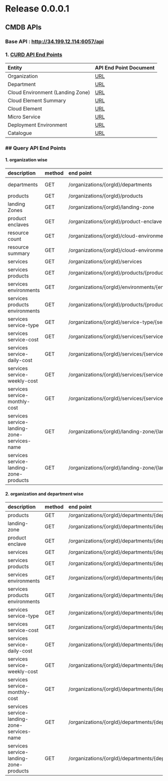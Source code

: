 # Release 0.0.0.1
## CMDB APIs 
### Base API : http://34.199.12.114:6057/api
### 1. [CURD API End Points](./md-files/cmd-curd-apis.md)
| Entity | API End Point Document | 
|:---|:---|
|Organization | [URL](https://github.com/AppkubeCloud/appkube-architectures/blob/main/md-files/cmd-curd-apis.md#organization) |
|Department | [URL](https://github.com/AppkubeCloud/appkube-architectures/blob/main/md-files/cmd-curd-apis.md#department) |
|Cloud Environment (Landing Zone) | [URL](https://github.com/AppkubeCloud/appkube-architectures/blob/main/md-files/cmd-curd-apis.md#cloud-environment) |
|Cloud Element Summary | [URL](https://github.com/AppkubeCloud/appkube-architectures/blob/main/md-files/cmd-curd-apis.md#cloud-element-summary) |
|Cloud Element | [URL](https://github.com/AppkubeCloud/appkube-architectures/blob/main/md-files/cmd-curd-apis.md#cloud-element) |
|Micro Service | [URL](https://github.com/AppkubeCloud/appkube-architectures/blob/main/md-files/cmd-curd-apis.md#micro-service) |
|Deployment Environment | [URL](https://github.com/AppkubeCloud/appkube-architectures/blob/main/md-files/cmd-curd-apis.md#deployment-environment) |
|Catalogue | [URL](https://github.com/AppkubeCloud/appkube-architectures/blob/main/md-files/cmd-curd-apis.md#catalogue) |

### ## Query API End Points
#### **1. organization wise**

| description | method | end point | Request | Response | 
|:---|:---|:---|:---|:---|
|departments|GET | /organizations/{orgId}/departments | | [Response JSON](./jsons/Department/all.json)|
|products|GET | /organizations/{orgId}/products | | |
|landing Zones |GET | /organizations/{orgId}/landing-zone | | |
|product enclaves|GET | /organizations/{orgId}/product-enclave | | |
|resource count|GET | /organizations/{orgId}/cloud-environments/count | | |
|resource summary|GET | /organizations/{orgId}/cloud-environments/summary | | |
|services |GET | /organizations/{orgId}/services | | |
|services products |GET | /organizations/{orgId}/products/{product}/services | | |
|services environments |GET | /organizations/{orgId}/environments/{env}/services | | |
|services products environments |GET | /organizations/{orgId}/products/{product}/environments/{env}/services | | |
|services service-type |GET | /organizations/{orgId}/service-type/{serviceType}/services | | |
|services service-cost |GET | /organizations/{orgId}/services/{serviceName}/service-cost | | |
|services service-daily-cost |GET | /organizations/{orgId}/services/{serviceName}/service-cost/daily | | |
|services service-weekly-cost |GET | /organizations/{orgId}/services/{serviceName}/service-cost/weekly | | |
|services service-monthly-cost |GET | /organizations/{orgId}/services/{serviceName}/service-cost/monthly | | |
|services service-landing-zone-services-name |GET | /organizations/{orgId}/landing-zone/{landingZone}/services | | |
|services service-landing-zone-products |GET | /organizations/{orgId}/landing-zone/{landingZone}/products | | |
#### **2. organization and department wise**
| description | method | end point | Request | Response | 
|:---|:---|:---|:---|:---|
|products|GET | /organizations/{orgId}/departments/{depId}/products | | |
|landing-zone |GET | /organizations/{orgId}/departments/{depId}/landing-zone | | | 
|product enclave |GET | /organizations/{orgId}/departments/{depId}/product-enclave | | |
|services |GET | /organizations/{orgId}/departments/{depId}/services | | |
|services products |GET | /organizations/{orgId}/departments/{depId}/products/{product}/services | | |
|services environments |GET | /organizations/{orgId}/departments/{depId}/environments/{env}/services | | |
|services products environments |GET | /organizations/{orgId}/departments/{depId}/products/{product}/environments/{env}/services | | |
|services service-type |GET | /organizations/{orgId}/departments/{depId}/service-type/{serviceType}/services | | |
|services service-cost |GET | /organizations/{orgId}/departments/{depId}/services/{serviceName}/service-cost | | |
|services service-daily-cost |GET | /organizations/{orgId}/departments/{depId}/services/{serviceName}/service-cost/daily | | |
|services service-weekly-cost |GET | /organizations/{orgId}/departments/{depId}/services/{serviceName}/service-cost/weekly | | |
|services service-monthly-cost |GET | /organizations/{orgId}/departments/{depId}/services/{serviceName}/service-cost/monthly | | |
|services service-landing-zone-services-name |GET | /organizations/{orgId}/departments/{depId}/landing-zone/{landingZone}/services | | |
|services service-landing-zone-products |GET | /organizations/{orgId}/departments/{depId}/landing-zone/{landingZone}/products | | |